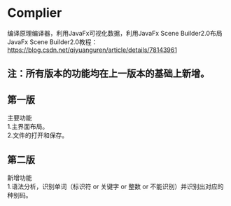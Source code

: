 # Complier<br>
  编译原理编译器，利用JavaFx可视化数据，利用JavaFx Scene Builder2.0布局<br>
  JavaFx Scene Builder2.0教程：https://blog.csdn.net/qiyuanguren/article/details/78143961<br>
## 注：所有版本的功能均在上一版本的基础上新增。
## 第一版<br>
主要功能<br>
  1.主界面布局。<br>
  2.文件的打开和保存。<br>

## 第二版<br>
新增功能 <br>
  1.语法分析，识别单词（标识符 or 关键字 or 整数 or 不能识别）并识别出对应的种别码。
